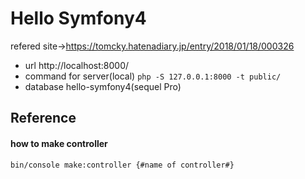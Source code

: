 # Hello Symfony4
refered site->https://tomcky.hatenadiary.jp/entry/2018/01/18/000326

- url
http://localhost:8000/
- command for server(local)
```php -S 127.0.0.1:8000 -t public/```
- database
hello-symfony4(sequel Pro)


## Reference

#### how to make controller
```bin/console make:controller {#name of controller#}```
